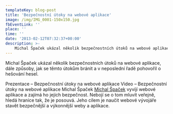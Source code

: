 ```yaml
---
templateKey: blog-post
title: 'Bezpečnostní útoky na webové aplikace'
image: /img/IMG_0001-150x150.jpg
fbEventLink: ''
place: ''
time: ''
date: '2013-02-12T07:32:37+00:00'
description: >-
    Michal Špaček ukázal několik bezpečnostních útoků na webové aplikace, dále způsoby, jak se těmto útokům bránit a v neposlední řadě pohovořil o hešování hesel.Prezentace – Bezpečnostní út...
---
```

Michal Špaček ukázal několik bezpečnostních útoků na webové aplikace, dále způsoby, jak se těmto útokům bránit a v neposlední řadě pohovořil o hešování hesel.

Prezentace – Bezpečnostní útoky na webové aplikace Video – Bezpečnostní útoky na webové aplikace [](http://ctvrtkon.cz/prezentace-z-pateho-ctvrtkonu-bezpecnostni-utoky-na-webove-aplikace-michal-spacek/img_0001/)Michal Špaček [Michal Špaček](http://michalspacek.cz "Osobní stránky Michala Špačka") vyvíjí webové aplikace a zajímá ho jejich bezpečnost. Nebojí se o tom mluvit veřejně, hledá hranice tak, že je posouvá. Jeho cílem je naučit webové vývojáře stavět bezpečnější a výkonnější weby a aplikace.